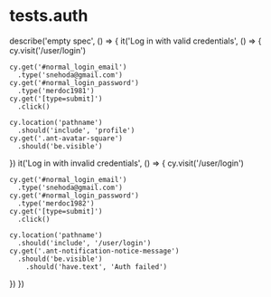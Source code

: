 # tests.auth
describe('empty spec', () => {
  it('Log in with valid credentials', () => {
    cy.visit('/user/login')

    cy.get('#normal_login_email')
      .type('snehoda@gmail.com')
    cy.get('#normal_login_password')
      .type('merdoc1981')
    cy.get('[type=submit]')
      .click()

    cy.location('pathname')
      .should('include', 'profile')
    cy.get('.ant-avatar-square')
      .should('be.visible')
  })
  it('Log in with invalid credentials', () => {
    cy.visit('/user/login')

    cy.get('#normal_login_email')
      .type('snehoda@gmail.com')
    cy.get('#normal_login_password')
      .type('merdoc1982')
    cy.get('[type=submit]')
      .click()

    cy.location('pathname')
      .should('include', '/user/login')
    cy.get('.ant-notification-notice-message')
      .should('be.visible')
        .should('have.text', 'Auth failed')
  })
})
